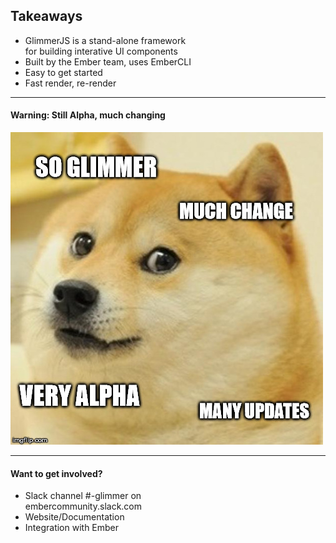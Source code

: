 ## Takeaways

- GlimmerJS is a stand-alone framework<br>for building interative UI components
- Built by the Ember team, uses EmberCLI
- Easy to get started
- Fast render, re-render

----

#### Warning: Still Alpha, much changing

![much alpha](img/much-alpha.jpg)

----

#### Want to get involved?

- Slack channel #-glimmer on<br>embercommunity.slack.com
- Website/Documentation
- Integration with Ember
